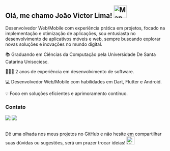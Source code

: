 ## Olá, me chamo João Victor Lima! <img src="https://raw.githubusercontent.com/Tarikul-Islam-Anik/Animated-Fluent-Emojis/master/Emojis/People%20with%20professions/Man%20Technologist%20Dark%20Skin%20Tone.png" alt="Man Technologist Dark Skin Tone" width="40" height="40" />

Desenvolvedor Web/Mobile com experiência prática em projetos, focado na implementação e otimização de aplicações, sou  entusiasta no desenvolvimento de aplicativos móveis e web, sempre buscando explorar novas soluções e inovações no mundo digital.

📚 Graduando em Ciências da Computação pela Universidade De Santa Catarina Unisociesc.

👨🏿‍💻 2 anos de experiência em desenvolvimento de software.

💻 Desenvolvedor Web/Mobile com habilidades em Dart, Flutter e Android.

💡 Foco em soluções eficientes e aprimoramento contínuo.

### Contato
<div>
  <a href = "mailto:victrduarte12@gmail.com"><img loading="lazy" src="https://img.shields.io/badge/Gmail-D14836?style=for-the-badge&logo=gmail&logoColor=white" target="_blank"></a>
  <a href="https://www.linkedin.com/in/victorlimabr/" target="_blank"><img src="https://img.shields.io/badge/-LinkedIn-%230077B5?style=for-the-badge&logo=linkedin&logoColor=white" target="_blank"></a> 
</div>


<br />

Dê uma olhada nos meus projetos no GitHub e não hesite em compartilhar suas dúvidas ou sugestões, será um prazer trocar ideias!  <img src="https://raw.githubusercontent.com/Tarikul-Islam-Anik/Animated-Fluent-Emojis/master/Emojis/Hand%20gestures/Victory%20Hand%20Dark%20Skin%20Tone.png" alt="Victory Hand Dark Skin Tone" width="25" height="25" />
